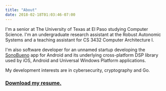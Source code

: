 ```yaml
---
title: "About"
date: 2018-02-18T01:03:46-07:00
---
```


I'm a senior at The University of Texas at El Paso studying Computer Science.
I'm an undergraduate research assistant at the Robust Autonomic Systems and a
teaching assistant for CS 3432 Computer Architecture I.

I'm also software developer for an unnamed startup developing the [SonoBueno]
app for Android and its underlying cross-platform DSP library used by
iOS, Android and Universal Windows Platform applications.

My development interests are in cybersecurity, cryptography and Go.

### [Download my resume.][resume]

[resume]: pdf/resume-eseymour.pdf
[SonoBueno]: http://sonobueno.com
